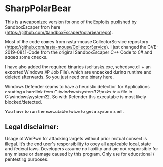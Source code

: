 # SharpPolarBear

This is a weaponized version for one of the Exploits published by SandboxEscaper from here (https://github.com/SandboxEscaper/polarbearrepo). 

Most of the code comes from rasta-mouse CollectorService repository (https://github.com/rasta-mouse/CollectorService). I just changed the CVE-2019-0841-Code from the original SandboxEscaper C++ Code to C# and added some checks.

I have also added the required binaries (schtasks.exe, schedsvc.dll + an exported Windows XP Job File), which are unpacked during runtime and deleted afterwards. So you just need one binary here.

Windows Defender seams to have a heuristic detection for Applications creating a hardlink from C:\windows\system32\tasks to a file in C:\windows\system32\. So with Defender this executable is most likely blocked/detected.

You have to run the executable twice to get a system shell. 

## Legal disclaimer:
Usage of WinPwn for attacking targets without prior mutual consent is illegal. It's the end user's responsibility to obey all applicable local, state and federal laws. Developers assume no liability and are not responsible for any misuse or damage caused by this program. Only use for educational / pentesting purposes.
